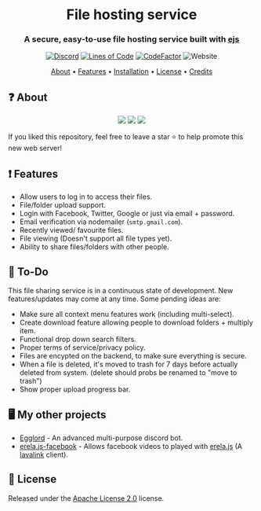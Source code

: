 <h1 align="center">
  <br>
  File hosting service 
  <br>
</h1>

<h3 align=center>A secure, easy-to-use file hosting service built with <a href="https://ejs.co/">ejs</a></h3>


<div align="center"> 
  
[![Discord](https://img.shields.io/discord/658113349384667198.svg?label=&logo=discord&logoColor=ffffff&color=7389D8&labelColor=6A7EC2)](https://discord.gg/8g6zUQu)
[![Lines of Code](https://sonarcloud.io/api/project_badges/measure?project=Spiderjockey02_CDN-server&metric=ncloc)](https://sonarcloud.io/dashboard?id=Spiderjockey02_CDN-server)
[![CodeFactor](https://www.codefactor.io/repository/github/spiderjockey02/filehost-server/badge)](https://www.codefactor.io/repository/github/spiderjockey02/filehost-server)
![Website](https://img.shields.io/website?down_color=red&down_message=offline&up_color=green&up_message=online&url=https%3A%2F%2Ffilesharer.tech%2F)
  
</div>

<div align="center">
  <a href="#-about">About</a>
  •
  <a href="#-features">Features</a>
  •
  <a href="https://github.com/Spiderjockey02/CDN-server/blob/master/docs/INSTALLATION.md">Installation</a>
  •
  <a href="#-license">License</a>
  •
  <a href="#-credits">Credits</a>
</div>

## ❓ About

<div align="center"> 
  <img src="https://github.com/Spiderjockey02/filehost-server/blob/master/docs/images/signup.png?raw=true" style="max-width:100px;">
  <img src="https://github.com/Spiderjockey02/filehost-server/blob/master/docs/images/file-directory.png?raw=true" style="max-width:100px;">
  <img src="https://github.com/Spiderjockey02/filehost-server/blob/master/docs/images/custom%20video-player.png?raw=true" style="max-width:100px;">
</div>

If you liked this repository, feel free to leave a star ⭐ to help promote this new web server!


## ❗ Features

* Allow users to log in to access their files.
* File/folder upload support.
* Login with Facebook, Twitter, Google or just via email + password.
* Email verification via nodemailer (`smtp.gmail.com`).
* Recently viewed/ favourite files.
* File viewing (Doesn't support all file types yet).
* Ability to share files/folders with other people.

## 📝 To-Do

This file sharing service is in a continuous state of development. New features/updates may come at any time. Some pending ideas are:
  
  * Make sure all context menu features work (including multi-select).
  * Create download feature allowing people to download folders + multiply item.
  * Functional drop down search filters.
  * Proper terms of service/privacy policy.
  * Files are encypted on the backend, to make sure everything is secure.
  * When a file is deleted, it's moved to trash for 7 days before actually deleted from system. (delete should probs be renamed to "move to trash")
  * Show proper upload progress bar.

## 🖥️ My other projects
 * [Egglord](https://github.com/Spiderjockey02/Discord-Bot) - An advanced multi-purpose discord bot.
 * [erela.js-facebook](https://github.com/Spiderjockey02/erela.js-facebook) - Allows facebook videos to played with [erela.js](https://github.com/MenuDocs/erela.js) (A [lavalink](https://github.com/Freyacodes/Lavalink) client).

## 📖 License

Released under the [Apache License 2.0](https://github.com/Spiderjockey02/CDN-server/blob/master/LICENSE) license.

